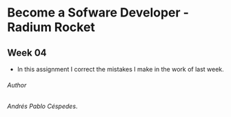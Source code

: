 # Become a Sofware Developer - Radium Rocket

## Week 04

- In this assignment I correct the mistakes I make in the work of last week.

###### Author
_Andrés Pablo Céspedes_.